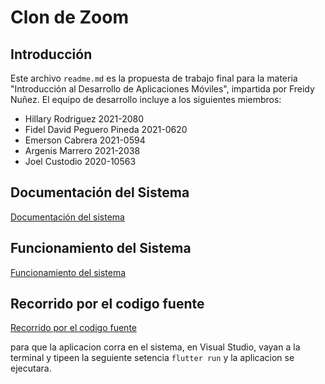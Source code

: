 # Clon de Zoom

## Introducción
Este archivo `readme.md` es la propuesta de trabajo final para la materia "Introducción al Desarrollo de Aplicaciones Móviles", impartida por Freidy Nuñez. El equipo de desarrollo incluye a los siguientes miembros:

- Hillary Rodriguez 2021-2080
- Fidel David Peguero Pineda 2021-0620
- Emerson Cabrera 2021-0594
- Argenis Marrero 2021-2038
- Joel Custodio 2020-10563

## Documentación del Sistema
[Documentación del sistema](https://drive.google.com/file/d/1Ay1-FwtXdNjWebpakgU1r4D25iFdATQq/view?usp=sharing)

## Funcionamiento del Sistema
[Funcionamiento del sistema](https://drive.google.com/file/d/1IVo2ler6dCOMgYGePvVmRlem-xLF937N/view?usp=sharing)

## Recorrido por el codigo fuente

[Recorrido por el codigo fuente](https://itlaedudo.sharepoint.com/:v:/s/Fidel/Ed5Wx0lkhZFAhidZ8KBwHX0BAuty-y3RiT6GeAmR-C9qRQ?nav=eyJyZWZlcnJhbEluZm8iOnsicmVmZXJyYWxBcHAiOiJTdHJlYW1XZWJBcHAiLCJyZWZlcnJhbFZpZXciOiJTaGFyZURpYWxvZy1MaW5rIiwicmVmZXJyYWxBcHBQbGF0Zm9ybSI6IldlYiIsInJlZmVycmFsTW9kZSI6InZpZXcifX0%3D&e=CaHxin)

para que la aplicacion corra en el sistema, en Visual Studio, vayan a la terminal y tipeen la seguiente setencia `flutter run` y la aplicacion se ejecutara.
